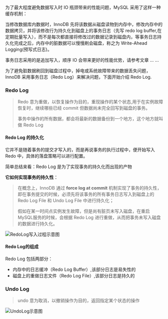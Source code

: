 为了最大程度避免数据写入时 IO 瓶颈带来的性能问题，MySQL 采用了这样一种缓存机制：

当修改数据库内数据时，InnoDB 先将该数据从磁盘读物到内存中，修改内存中的数据拷贝，并将该修改行为持久化到磁盘上的事务日志（先写 redo log buffer,在定期批量写入），而不是每次都直接将修改过的数据记录到磁盘内，等事务日志持久化完成之后，内存中的脏数据可以慢慢刷会磁盘，称之为 Write-Ahead Logging(预写式日志)。

事务日志采用的是追加写入，顺序 IO 会带来更好的性能优势，请参考文章 ... ...



为了避免脏数据刷回到磁盘过程中，掉电或系统故障带来的数据丢失问题，InnoDB 采用事务日志（Redo Log）来解决问题，下面开始介绍 Redo Log.

### Redo Log

> Redo 意为重做，以恢复操作为目的，重现操作的某个状态,用于在实例故障恢复时，继续哪些已经 commit 但数据尚未完全回写到磁盘的事务。
>
> 事务中操作的所有数据，都会将最新的数据备份到一个地方，这个地方就叫做 Redo Log

#### Redo Log 的持久化

它并不是随着事务的提交才写入的，而是再说事务的执行过程中，便开始写入 Redo 中，具体的落盘策略可以进行配置。

简单总结来看：Redo Log 是为了实现事务的持久化而出现的产物

**它如何实现事务的持久性**：

> 在概念上，InnoDB 通过 **force log at commit** 机制实现了事务的持久性，即在事务提交的时候，必须先将该事务的所有事务日志写入到磁盘上的 Redo Log File 和 Undo Log File 中进行持久化；
>
>
>
> 假如在某一时间点实例发生故障，但是尚有脏页未写入磁盘，在重启MySQL服务的时候，会根据 Redo Log 进行重做，从而把事务未写入磁盘的数据进行持久化。

![RedoLog写入过程示意图](http://pkon92vqd.bkt.clouddn.com/RedoLog.png)

#### Redo Log的组成

Redo Log 包括两部分：

* 内存中的日志缓冲（Redo Log Buffer）,该部分日志是易失性的
* 磁盘上的重做日志文件（Redo Log File）,该部分日志是持久的



### Undo Log

>undo 意为取消，以撤销操作为目的，返回指定某个状态的操作

![UndoLog示意图](http://pkon92vqd.bkt.clouddn.com/UndoLog.png)



